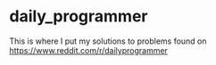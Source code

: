 # daily_programmer
This is where I put my solutions to problems found on https://www.reddit.com/r/dailyprogrammer